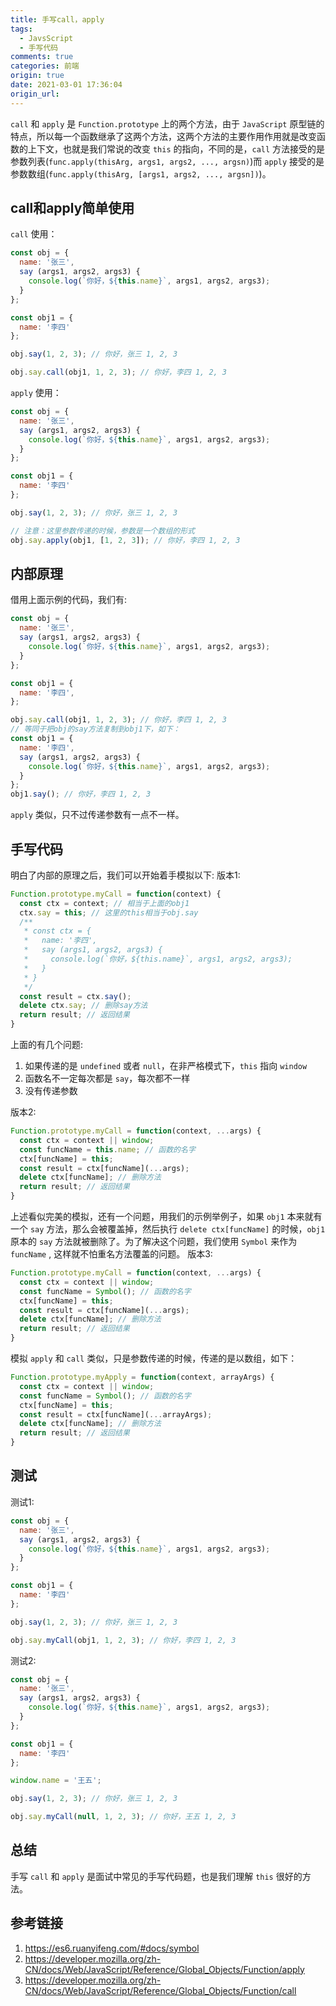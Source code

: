 ```yaml
---
title: 手写call，apply
tags:
  - JavsScript
  - 手写代码
comments: true
categories: 前端
origin: true
date: 2021-03-01 17:36:04
origin_url:
---
```

`call` 和 `apply` 是 `Function.prototype` 上的两个方法，由于 `JavaScript` 原型链的特点，所以每一个函数继承了这两个方法，这两个方法的主要作用作用就是改变函数的上下文，也就是我们常说的改变 `this` 的指向，不同的是，`call` 方法接受的是参数列表(`func.apply(thisArg, args1, args2, ..., argsn)`)而 `apply` 接受的是参数数组(`func.apply(thisArg, [args1, args2, ..., argsn])`)。
<!-- more -->

## call和apply简单使用
`call` 使用：
```js
const obj = {
  name: '张三',
  say (args1, args2, args3) {
    console.log(`你好，${this.name}`, args1, args2, args3);
  }
};

const obj1 = {
  name: '李四'
};

obj.say(1, 2, 3); // 你好，张三 1, 2, 3

obj.say.call(obj1, 1, 2, 3); // 你好，李四 1, 2, 3
```
`apply` 使用：
```js
const obj = {
  name: '张三',
  say (args1, args2, args3) {
    console.log(`你好，${this.name}`, args1, args2, args3);
  }
};

const obj1 = {
  name: '李四'
};

obj.say(1, 2, 3); // 你好，张三 1, 2, 3

// 注意：这里参数传递的时候，参数是一个数组的形式
obj.say.apply(obj1, [1, 2, 3]); // 你好，李四 1, 2, 3
```
## 内部原理
借用上面示例的代码，我们有:
```js
const obj = {
  name: '张三',
  say (args1, args2, args3) {
    console.log(`你好，${this.name}`, args1, args2, args3);
  }
};

const obj1 = {
  name: '李四',
};

obj.say.call(obj1, 1, 2, 3); // 你好，李四 1, 2, 3
// 等同于把obj的say方法复制到obj1下，如下：
const obj1 = {
  name: '李四',
  say (args1, args2, args3) {
    console.log(`你好，${this.name}`, args1, args2, args3);
  }
};
obj1.say(); // 你好，李四 1, 2, 3
```
`apply` 类似，只不过传递参数有一点不一样。
## 手写代码
明白了内部的原理之后，我们可以开始着手模拟以下:
版本1:
```js
Function.prototype.myCall = function(context) {
  const ctx = context; // 相当于上面的obj1
  ctx.say = this; // 这里的this相当于obj.say
  /**
   * const ctx = {
   *   name: '李四',
   *   say (args1, args2, args3) {
   *     console.log(`你好，${this.name}`, args1, args2, args3);
   *   }
   * }
   */
  const result = ctx.say();
  delete ctx.say; // 删除say方法
  return result; // 返回结果
}
```
上面的有几个问题:
1. 如果传递的是 `undefined` 或者 `null`，在非严格模式下，`this` 指向 `window`
2. 函数名不一定每次都是 `say`，每次都不一样
3. 没有传递参数

版本2:
```js
Function.prototype.myCall = function(context, ...args) {
  const ctx = context || window;
  const funcName = this.name; // 函数的名字
  ctx[funcName] = this;
  const result = ctx[funcName](...args);
  delete ctx[funcName]; // 删除方法
  return result; // 返回结果
}
```
上述看似完美的模拟，还有一个问题，用我们的示例举例子，如果 `obj1` 本来就有一个 `say` 方法，那么会被覆盖掉，然后执行 `delete ctx[funcName]` 的时候，`obj1`原本的 `say` 方法就被删除了。为了解决这个问题，我们使用 `Symbol` 来作为 `funcName` , 这样就不怕重名方法覆盖的问题。
版本3:
```js
Function.prototype.myCall = function(context, ...args) {
  const ctx = context || window;
  const funcName = Symbol(); // 函数的名字
  ctx[funcName] = this;
  const result = ctx[funcName](...args);
  delete ctx[funcName]; // 删除方法
  return result; // 返回结果
}
```
模拟 `apply` 和 `call` 类似，只是参数传递的时候，传递的是以数组，如下：
```js
Function.prototype.myApply = function(context, arrayArgs) {
  const ctx = context || window;
  const funcName = Symbol(); // 函数的名字
  ctx[funcName] = this;
  const result = ctx[funcName](...arrayArgs);
  delete ctx[funcName]; // 删除方法
  return result; // 返回结果
}
```
## 测试
测试1:
```js
const obj = {
  name: '张三',
  say (args1, args2, args3) {
    console.log(`你好，${this.name}`, args1, args2, args3);
  }
};

const obj1 = {
  name: '李四'
};

obj.say(1, 2, 3); // 你好，张三 1, 2, 3

obj.say.myCall(obj1, 1, 2, 3); // 你好，李四 1, 2, 3
```
测试2:
```js
const obj = {
  name: '张三',
  say (args1, args2, args3) {
    console.log(`你好，${this.name}`, args1, args2, args3);
  }
};

const obj1 = {
  name: '李四'
};

window.name = '王五';

obj.say(1, 2, 3); // 你好，张三 1, 2, 3

obj.say.myCall(null, 1, 2, 3); // 你好，王五 1, 2, 3
```
## 总结
手写 `call` 和 `apply` 是面试中常见的手写代码题，也是我们理解 `this` 很好的方法。

## 参考链接
1. https://es6.ruanyifeng.com/#docs/symbol
2. https://developer.mozilla.org/zh-CN/docs/Web/JavaScript/Reference/Global_Objects/Function/apply
3. https://developer.mozilla.org/zh-CN/docs/Web/JavaScript/Reference/Global_Objects/Function/call